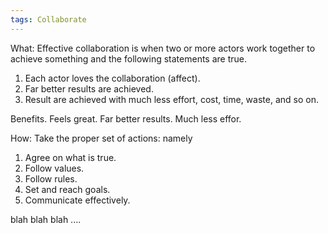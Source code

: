 ```yaml
---
tags: Collaborate 
---
```


What: Effective collaboration is when two or more actors work together to achieve something and the following statements are true.

1. Each actor loves the collaboration (affect).
2. Far better results are achieved.
3. Result are achieved with much less effort, cost, time, waste, and so on. 

Benefits. Feels great. Far better results. Much less effor.

How: Take the proper set of actions: namely

1. Agree on what is true. 
2. Follow values.
2. Follow rules.
3. Set and reach goals.
4. Communicate effectively.

blah blah blah .... 
